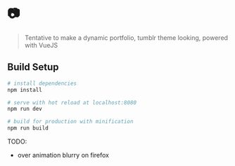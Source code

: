 # 📷

> Tentative to make a dynamic portfolio, tumblr theme looking, powered with VueJS

## Build Setup

``` bash
# install dependencies
npm install

# serve with hot reload at localhost:8080
npm run dev

# build for production with minification
npm run build
```


TODO: 
- over animation blurry on firefox
